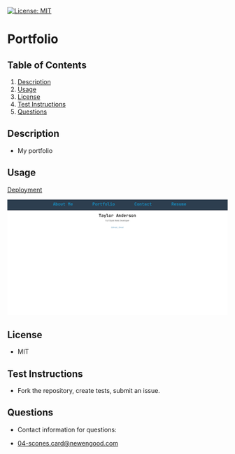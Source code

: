 [![License: MIT](https://img.shields.io/badge/License-MIT-yellow.svg)](https://opensource.org/licenses/MIT)
# Portfolio

## Table of Contents
  
1. [Description](#description)
2. [Usage](#usage)
3. [License](#license)
4. [Test Instructions](#test-instructions)
5. [Questions](#questions)
  
## Description

* My portfolio
  

## Usage

[Deployment](https://newengood.com/)

![usage](./docs/portfolio.png)

## License
  
* MIT

## Test Instructions

* Fork the repository, create tests, submit an issue.
  
## Questions

* Contact information for questions:

* 04-scones.card@newengood.com


  
  
